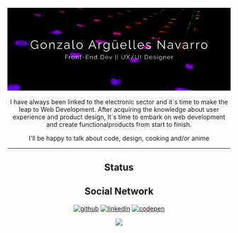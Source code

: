 <p align="center"> <img src="https://github.com/Nargon271/Nargon271/blob/main/Frame%201.png"/> </p>
<p align="center">I have always been linked to the electronic sector and it´s time to make the leap to Web Development. After acquiring the knowledge about user experience and product design, It´s time to embark on web development and create functionalproducts from start to finish. </p>

<p align="center">I'll be happy to talk about code, design, cooking and/or anime</p>
<hr/>

<p align="center"> </p>
<h2 align="center">Status</h2>



<h2 align="center">Social Network</h2>
<div align="center">
<a href="https://github.com/Nargon271"><img src='https://simpleicons.org/icons/github.svg' alt='github' height='30'></a>
<a href="https://www.linkedin.com/in/gonzalo-arguelles/"><img src='https://simpleicons.org/icons/linkedin.svg' alt='linkedin' height='30'></a>
<a href="https://codepen.io/nargon"><img src='https://simpleicons.org/icons/codepen.svg' alt='codepen' height='30'></a> 
</div>
<p align="center"> <img src="https://github-readme-stats.vercel.app/api?username=Nargon271&show_icons=true&theme=radical"/> </p>
